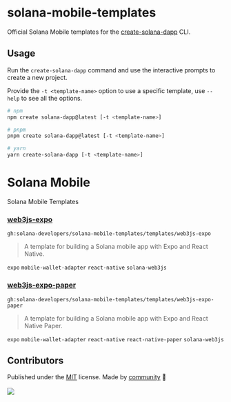 # solana-mobile-templates

Official Solana Mobile templates for the [create-solana-dapp](https://github.com/solana-developers/create-solana-dapp)
CLI.

## Usage

Run the `create-solana-dapp` command and use the interactive prompts to create a new project.

Provide the `-t <template-name>` option to use a specific template, use `--help` to see all the options.

```sh
# npm
npm create solana-dapp@latest [-t <template-name>]

# pnpm
pnpm create solana-dapp@latest [-t <template-name>]

# yarn
yarn create-solana-dapp [-t <template-name>]
```

<!-- automd:file src="TEMPLATES.md" -->

# Solana Mobile

Solana Mobile Templates

### [web3js-expo](templates/web3js-expo)

`gh:solana-developers/solana-mobile-templates/templates/web3js-expo`

> A template for building a Solana mobile app with Expo and React Native.

`expo` `mobile-wallet-adapter` `react-native` `solana-web3js`

### [web3js-expo-paper](templates/web3js-expo-paper)

`gh:solana-developers/solana-mobile-templates/templates/web3js-expo-paper`

> A template for building a Solana mobile app with Expo and React Native Paper.

`expo` `mobile-wallet-adapter` `react-native` `react-native-paper` `solana-web3js`

<!-- /automd -->

## Contributors

<!-- automd:contributors github="solana-developers/solana-mobile-templates" license="MIT" -->

Published under the [MIT](https://github.com/solana-developers/solana-mobile-templates/blob/main/LICENSE) license.
Made by [community](https://github.com/solana-developers/solana-mobile-templates/graphs/contributors) 💛
<br><br>
<a href="https://github.com/solana-developers/solana-mobile-templates/graphs/contributors">
<img src="https://contrib.rocks/image?repo=solana-developers/solana-mobile-templates" />
</a>

<!-- /automd -->
